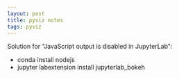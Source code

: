```yaml
---
layout: post
title: pyviz notes
tags: pyviz
---
```


Solution for "JavaScript output is disabled in JupyterLab":

* conda install nodejs
* jupyter labextension install jupyterlab_bokeh